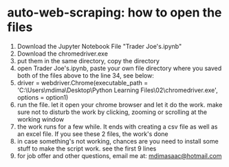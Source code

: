 # auto-web-scraping: how to open the files

1. Download the Jupyter Notebook File "Trader Joe's.ipynb"
2. Download the chromedriver.exe
3. put them in the same directory, copy the directory
4. open Trader Joe's.ipynb, paste your own file directory where you saved both of the files above to the line 34, see below:
5. driver = webdriver.Chrome(executable_path = 'C:\\Users\\mdima\\Desktop\\Python Learning Files\\02\\chromedriver.exe', options = option1)
6. run the file. let it open your chrome browser and let it do the work. make sure not to disturb the work by clicking, zooming or scrolling at the working window
7. the work runs for a few while. It ends with creating a csv file as well as an excel file. If you see these 2 files, the work's done
8. in case something's not working, chances are you need to install some stuff to make the script work. see the first 9 lines
9. for job offer and other questions, email me at: mdimasaac@hotmail.com
